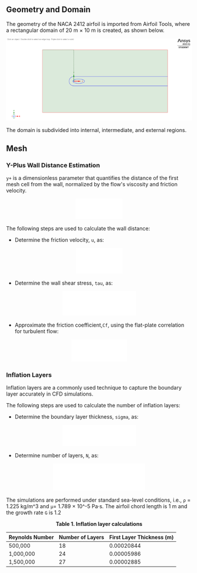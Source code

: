 ## Geometry and Domain
The geometry of the NACA 2412 airfoil is imported from Airfoil Tools, where a rectangular domain of 20 m × 10 m is created, as shown below.
<div align="center">
  <img src="images/domain" alt="images/domain" width="700"/>
</div>

The domain is subdivided into internal, intermediate, and external regions.
## Mesh
###  Y-Plus Wall Distance Estimation
`y+` is a dimensionless parameter that quantifies the distance of the first mesh cell from the wall, normalized by the flow's viscosity and friction velocity.

<div align="center">
  <img src="images/y+.svg" alt="images/y+.svg" width="126"/>
</div>

The following steps are used to calculate the wall distance:

- Determine the friction velocity, `u`, as:
<div align="center">
  <img src="images/u_tau.svg" alt="images/u_tau.svg" width="125"/>
</div>

- Determine the wall shear stress, `tau`, as:  
<div align="center">
  <img src="images/tau_w.svg" alt="images/tau_w.svg" width="200"/>
</div>

- Approximate the friction coefficient,`Cf`, using the flat-plate correlation for turbulent flow:
<div align="center">
  <img src="images/cf.svg" alt="images/cf.svg" width="150"/>
</div>

### Inflation Layers
Inflation layers are a commonly used technique to capture the boundary layer accurately in CFD simulations. 

The following steps are used to calculate the number of inflation layers:

- Determine the boundary layer thickness, `sigma`, as:
<div align="center">
  <img src="images/sigma_99.svg" alt="images/sigma_99.svg" width="200"/>
</div>

- Determine number of layers, `N`, as:
<div align="center">
  <img src="images/N.svg" alt="images/N.svg" width="250"/>
</div>

The simulations are performed under standard sea-level conditions, i.e., `ρ` = 1.225 kg/m^3 and `μ`= 1.789 × 10^-5 Pa·s. The airfoil chord length is 1 m and the growth rate `G` is 1.2

<div align="center">
  
**Table 1. Inflation layer calculations**  

| Reynolds Number | Number of Layers | First Layer Thickness (m) |
|-----------------|------------------|---------------------------|
| 500,000         | 18               | 0.00020844                |
| 1,000,000       | 24               | 0.00005986                |
| 1,500,000       | 27               | 0.00002885                |

</div>
